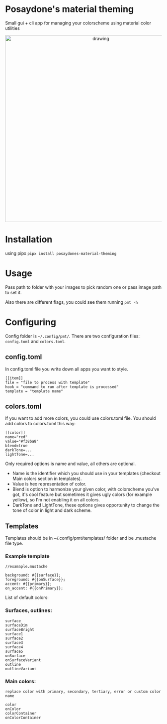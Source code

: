 # Posaydone's material theming
Small gui + cli app for managing your colorscheme using material color utilities

<p align="center">
  <img src="https://github.com/PoSayDone/pmt/assets/29358657/b86ba512-b505-4820-a08e-fb0e48ec8054" alt="drawing" width="600"/>
</p>

# Installation

using pipx
`pipx install posaydones-material-theming`

# Usage

Pass path to folder with your images to pick random one or pass image path to set it.

Also there are different flags, you could see them running `pmt -h`

# Configuring

Config folder is `~/.config/pmt/`. There are two configuration files: `config.toml` and `colors.toml`.

## config.toml

In config.toml file you write down all apps you want to style.

```
[[item]]
file = "file to process with template"
hook = "command to run after template is processed"
template = "template name"
```

## colors.toml

If you want to add more colors, you could use colors.toml file. You should add colors to colors.toml this way:

```
[[color]]
name="red"
value="#f38ba8"
blend=true
darkTone=...
lightTone=...
```

Only required options is name and value, all others are optional.

* Name is the identifier which you should use in your templates (checkout Main colors section in templates). 
* Value is hex representation of color.
* Blend is option to harmonize your given color, with colorscheme you've got, it's cool feature but sometimes it gives ugly colors (for example yellow), so I'm not enabling it on all colors. 
* DarkTone and LightTone, these options gives opportunity to change the tone of color in light and dark scheme.


## Templates
Templates should be in ~/.config/pmt/templates/ folder and be .mustache file type.

### Example template

```
//examaple.mustache

background: #{{surface}};
foreground: #{{onSurface}};
accent: #{{primary}};
on_accent: #{{onPrimary}};
```


List of default colors:

### Surfaces, outlines:
```
surface
surfaceDim
surfaceBright
surface1
surface2
surface3
surface4
surface5
onSurface
onSurfaceVariant
outline
outlineVariant
```

### Main colors:
```
replace color with primary, secondary, tertiary, error or custom color name

color
onColor
colorContainer
onColorContainer
```
